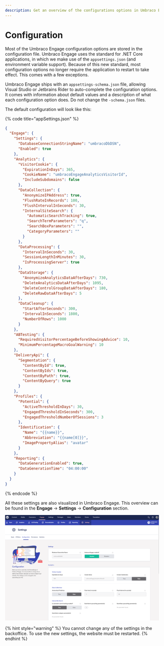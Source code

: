 ```yaml
---
description: Get an overview of the configurations options in Umbraco Engage.
---
```


# Configuration

Most of the Umbraco Engage configuration options are stored in the configuration file. Umbraco Engage uses the standard for .NET Core applications, in which we make use of the `appsettings.json` (and environment variable support). Because of this new standard, most configuration options no longer require the application to restart to take effect. This comes with a few exceptions.

Umbraco Engage ships with an `appsettings-schema.json` file, allowing Visual Studio or Jetbrains Rider to auto-complete the configuration options. It comes with information about default values and a description of what each configuration option does. Do not change the `-schema.json` files.

The default configuration will look like this:

{% code title="appSettings.json" %}
```json
{
  "Engage": {
    "Settings": {
      "DatabaseConnectionStringName": "umbracoDbDSN",
      "Enabled": true
    },
    "Analytics": {
      "VisitorCookie": {
        "ExpirationInDays": 365,
        "CookieName": "umbracoEngageAnalyticsVisitorId",
        "IncludeSubdomains": false
      },
      "DataCollection": {
        "AnonymizeIPAddress": true,
        "FlushRateInRecords": 100,
        "FlushIntervalInSeconds": 30,
        "InternalSiteSearch": {
          "AutomaticSearchTracking": true,
          "SearchTermParameters": "q",
          "SearchBoxParameters": "",
          "CategoryParameters": ""
        }
      },
      "DataProcessing": {
        "IntervalInSeconds": 30,
        "SessionLengthInMinutes": 30,
        "IsProcessingServer": true
      },
      "DataStorage": {
        "AnonymizeAnalyticsDataAfterDays": 730,
        "DeleteAnalyticsDataAfterDays": 1095,
        "DeleteControlGroupDataAfterDays": 180,
        "DeleteRawDataAfterDays": 5
      },
      "DataCleanup": {
        "StartAfterSeconds": 300,
        "IntervalInSeconds": 1800,
        "NumberOfRows": 1000
      }
    },
    "ABTesting": {
      "RequiredVisitorPercentageBeforeShowingAdvice": 10,
      "MinimumPercentageMacroGoalWarning": 10
    },
    "DeliveryApi": {
      "Segmentation": {
        "ContentById": true,
        "ContentByIds": true,
        "ContentByPath": true,
        "ContentByQuery": true
      }
    },
    "Profiles": {
      "Potential": {
        "ActiveThresholdInDays": 30,
        "EngagedThresholdInSeconds": 300,
        "EngagedThresholdNumberOfSessions": 3
      },
      "Identification": {
        "Name": "{{name}}",
        "Abbreviation": "{{name[0]}}",
        "ImagePropertyAlias": "avatar"
      }
    },
    "Reporting": {
      "DataGenerationEnabled": true,
      "DataGenerationTime": "04:00:00"
    }
  }
}
```
{% endcode %}

All these settings are also visualized in Umbraco Engage. This overview can be found in the **Engage** -> **Settings** -> **Configuration** section.

![Settings Configuration Overview](../../.gitbook/assets/engage-settings-configuration.png)

{% hint style="warning" %}
You cannot change any of the settings in the backoffice. To use the new settings, the website must be restarted.
{% endhint %}
